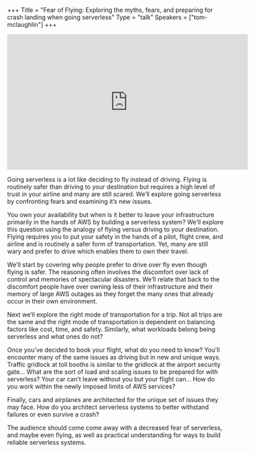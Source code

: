 +++
Title = "Fear of Flying: Exploring the myths, fears, and preparing for crash landing when going serverless"
Type = "talk"
Speakers = ["tom-mclaughlin"]
+++

<iframe width="560" height="315" src="https://www.youtube-nocookie.com/embed/sKjC3LDaXI0" frameborder="0" allowfullscreen></iframe>

Going serverless is a lot like deciding to fly instead of driving. Flying is routinely safer than driving to your destination but requires a high level of trust in your airline and many are still scared. We’ll explore going serverless by confronting fears and examining it’s new issues.

You own your availability but when is it better to leave your infrastructure primarily in the hands of AWS by building a serverless system? We’ll explore this question using the analogy of flying versus driving to your destination. Flying requires you to put your safety in the hands of a pilot, flight crew, and airline and is routinely a safer form of transportation. Yet, many are still wary and prefer to drive which enables them to own their travel.

We’ll start by covering why people prefer to drive over fly even though flying is safer. The reasoning often involves the discomfort over lack of control and memories of spectacular disasters. We’ll relate that back to the discomfort people have over owning less of their infrastructure and their memory of large AWS outages as they forget the many ones that already occur in their own environment.

Next we’ll explore the right mode of transportation for a trip. Not all trips are the same and the right mode of transportation is dependent on balancing factors like cost, time, and safety. Similarly, what workloads belong being serverless and what ones do not?

Once you’ve decided to book your flight, what do you need to know? You’ll encounter many of the same issues as driving but in new and unique ways. Traffic gridlock at toll booths is similar to the gridlock at the airport security gate… What are the sort of load and scaling issues to be prepared for with serverless? Your car can’t leave without you but your flight can… How do you work within the newly imposed limits of AWS services?

Finally, cars and airplanes are architected for the unique set of issues they may face. How do you architect serverless systems to better withstand failures or even survive a crash?

The audience should come come away with a decreased fear of serverless, and maybe even flying, as well as practical understanding for ways to build reliable serverless systems.

